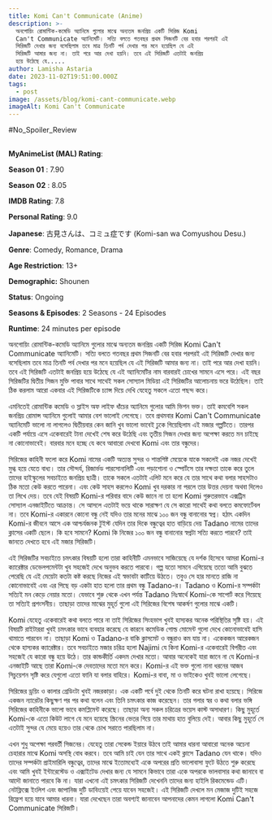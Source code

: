 ```yaml
---
title: Komi Can't Communicate (Anime)
description: >-
  অনগোয়িং রোমান্টিক-কমেডি অ্যানিমে গুলোর মাঝে অন্যতম জনপ্রিয় একটি সিরিজ Komi
  Can't Communicate অ্যানিমেটি। সত্যি বলতে গতবছর প্রথম সিজনটি বের হবার পরপরই এই
  সিরিজটি দেখার জন্য বসেছিলাম তবে মাত্র তিনটি পর্ব দেখার পর মনে হয়েছিল যে এই
  সিরিজটি আমার জন্য না। তাই পরে আর দেখা হয়নি। তবে এই সিরিজটি এতটাই জনপ্রিয়
  হয়ে উঠেছে যে..... 
author: Lamisha Astaria
date: 2023-11-02T19:51:00.000Z
tags:
  - post
image: /assets/blog/komi-cant-communicate.webp
imageAlt: Komi Can't Communicate
---
```

\#No_Spoiler_Review

## 
**MyAnimeList (MAL) Rating**: 


‌**Season 01** : 7.90 


‌**Season** **02** :  8.05 


**IMDB Rating**: 7.8


**Personal Rating**: 9.0 


**Japanese**: 古見さんは、コミュ症です (Komi-san wa Comyushou Desu.) 


**Genre**: Comedy, Romance, Drama 


**Age Restriction**: 13+


**Demographic:** Shounen


**Status**: Ongoing


**Seasons & Episodes**: 2 Seasons - 24 Episodes 


**Runtime**: 24 minutes per episode 



অনগোয়িং রোমান্টিক-কমেডি অ্যানিমে গুলোর মাঝে অন্যতম জনপ্রিয় একটি সিরিজ Komi Can't Communicate অ্যানিমেটি। সত্যি বলতে গতবছর প্রথম সিজনটি বের হবার পরপরই এই সিরিজটি দেখার জন্য বসেছিলাম তবে মাত্র তিনটি পর্ব দেখার পর মনে হয়েছিল যে এই সিরিজটি আমার জন্য না। তাই পরে আর দেখা হয়নি। তবে এই সিরিজটি এতটাই জনপ্রিয় হয়ে উঠেছে যে এই অ্যানিমেটির নাম বারবারই চোখের সামনে এসে পরে। এই বছর সিরিজটির দ্বিতীয় সিজন মুক্তি পাবার সাথে সাথেই সকল সোস্যাল মিডিয়া এই সিরিজটির আলোচনায় ভরে উঠেছিল। তাই ঠিক করলাম আরো একবার এই সিরিজটিকে চ্যান্স দিয়ে দেখি যেহেতু সকলে এতো পছন্দ করে। 

এমনিতেই রোমান্টিক কমেডি ও স্লাইস অফ লাইফ ধাঁচের অ্যানিমে গুলোর আমি ভিশন ভক্ত। তাই কমবেশি সকল জনপ্রিয় রোমান্স অ্যানিমে গুলোই আমার বেশ ভালোই লেগেছে। তবে প্রথমবার Komi Can't Communicate অ্যানিমেটি ভালো না লাগলেও দ্বিতীয়বার কেন‌ জানি খুব ভালো ভাবেই ঢুকে গিয়েছিলাম এই মজার গল্পটিতে। তারপর একটি পর্যায়ে এসে একেবারেই টানা দেখেই শেষ করে উঠেছি এবং তৃতীয় সিজন দেখার জন্য অপেক্ষা করতে মন চাইছে না কোনোভাবেই। বারবার মনে হচ্ছে যে কবে আবারো দেখবো Komi এবং তার বন্ধুদের। 

সিরিজের কাহিনী ফলো করে Komi নামের একটি অত্যন্ত সুন্দর ও শান্তশিষ্ট মেয়েকে যাকে সকলেই এক নজর দেখেই মুগ্ধ হয়ে যেতে বাধ্য। তার সৌন্দর্য, রিজার্ভড পারসোনালিটি এবং পড়াশোনা ও স্পোর্টসে তার দক্ষতা তাকে করে তুলে তাদের হাইস্কুলের সবচাইতে জনপ্রিয় ছাত্রী। তাকে সকলে এতটাই এলিট মনে করে যে তার সাথে কথা বলার সাহসটাও ঠিক মতো কেউ করতে পারেনা। এবং কেউ সাহস করলেও Komi খুব দরকার না পরলে তার উত্তর দেয়না অথবা দিলেও তা লিখে দেয়। তবে যেই বিষয়টি Komi-র পরিবার বাদে কেউ জানে না তা হলো Komi গুরুতরভাবে এক্সট্রিম সোস্যাল এনজাইটিতে আক্রান্ত। সে আসলে এতটাই ভয়ে থাকে সারাক্ষণ যে সে কারো সাথেই কথা বলতে কমফোর্টেবল না। তবে Komi-র একারনে কোনো বন্ধু নেই যদিও তার মনের মাঝে ১০০ জন বন্ধু বানানোর স্বপ্ন। হঠাৎ একদিন Komi-র জীবনে আসে এক আশ্চর্যজনক টুইস্ট যেদিন তার দিকে বন্ধুত্বের হাত বাড়িয়ে দেয় Tadano নামের তাদের ক্লাসের একটি ছেলে। কি হবে সামনে? Komi কি নিজের ১০০ জন বন্ধু বানানোর স্বপ্নটা সত্যি করতে পারবে? তাই জানতে দেখতে হবে এই মজার সিরিজটি। 

এই সিরিজটির সবচাইতে চমৎকার বিষয়টি হলো তারা কাহিনীটি এমনভাবে সাজিয়েছে যে দর্শক হিসেবে আমরা Komi-র ক্যারেক্টার ডেভেলপমেন্টটা খুব সহজেই দেখে অনুভব করতে পারবো। গল্প যতো সামনে এগিয়েছে ততো আমি বুঝতে পেরেছি যে এই মেয়েটা কতটা কষ্ট করছে নিজের এই স্বভাবটা কাটিয়ে উঠতে। তবুও সে হার মানতে রাজি না কোনোভাবেই এবং এর পিছে বড় একটা হাত হলো তার প্রথম বন্ধু Tadano-র। Tadano ও Komi-র সম্পর্কটা সত্যিই মন কেড়ে নেয়ার মতো। যেভাবে শুরু থেকে এখন পর্যন্ত Tadano নিঃস্বার্থে Komi-কে সাপোর্ট করে গিয়েছে তা সত্যিই প্রশংসনীয়। তাছাড়া তাদের মাঝের মুহূর্ত গুলো এই সিরিজের বিশেষ আকর্ষণ গুলোর মাঝে একটি। 

Komi যেহেতু একেবারেই কথা বলতে পারে না তাই সিরিজের সিংহভাগ খুবই হাস্যকর অনেক পরিস্থিতির সৃষ্টি হয়। এই বিষয়টি রাইটাররা খুবই চমৎকার ভাবে ব্যবহার করেছে যে কারনে কমেডিক গোল্ড মোমেন্ট গুলো দেখে কোনোভাবেই হাসি থামাতে পারবেন না। তাছাড়া Komi ও Tadano-র বাকি ক্লাসমেট ও বন্ধুরাও কম যায় না। একেকজন আরেকজন থেকে হাস্যকর ক্যারেক্টার। তবে সবচাইতে মজার চরিত্র হলো Najimi যে কিনা Komi-র একেবারেই বিপরীত এবং সহজেই যে কারো বন্ধু হয়ে উঠে। তার কান্ডকীর্তি একদম দেখার মতো। আবার অনেকেই যারা জানে না যে Komi-র এনজাইটি আছে তারা Komi-কে দেবতাদের মতো মনে করে। Komi-র এই ভক্ত গুলো নানা ধরনের আজব সিচুয়েশন সৃষ্টি করে যেগুলো এতো ফানি যা বলার বাহিরে। Komi-র বাবা, মা ও ভাইকেও খুবই ভালো লেগেছে। 

সিরিজের ড্রয়িং ও কালার গ্রেডিংটা খুবই নজরকাড়া। এক একটি পর্বে দুই থেকে তিনটি করে ঘটনা রাখা হয়েছে। সিরিজে একজন ন্যারেটর কিছুক্ষণ পর পর কথা বলেন এবং তিনি চমৎকার কাজ করেছেন। তার গলার স্বর ও কথা বলার ভঙ্গি সিরিজের কাহিনীকে ভালো ভাবে কমপ্লিমেন্ট করেছে। তাছাড়া অন্য সকল চরিত্রের ভয়েস কাস্ট অসাধারণ। কিছু মুহূর্তে Komi-কে এতো কিউট লাগে যে মনে হয়েছে স্ক্রিনের ভেতর গিয়ে তার মাথায় হাত বুলিয়ে দেই। আবার কিছু মুহূর্তে সে এতটাই সুন্দর যে মেয়ে হয়েও তার থেকে চোখ সরাতে পারছিলাম না।

এখন শুধু অপেক্ষা পরবর্তী সিজনের। যেহেতু তারা সেকেন্ড ইয়ারে উঠবে তাই আমার ধারনা আবারো অনেক অচেনা চেহারার মাঝে Komi অসস্থি বোধ করবে। তবে আমি চাই যেন তার সাথে একই ক্লাসে Tadano যেন থাকে। যদিও তাদের সম্পর্কটা প্রাইমারিলি বন্ধুত্বের, তাদের মাঝে ইতোমধ্যেই একে অপরের প্রতি ভালোবাসা ফুটে উঠতে শুরু করেছে এবং আমি খুবই ইন্টারেস্টেড ও এক্সাইটেড দেখার জন্য যে সামনে কিভাবে তারা একে অপরকে ভালবাসার কথা জানাবে বা আদৌ জানাতে পারবে কি না। যারা এখনো এই চমৎকার সিরিজটি দেখেননি তাদের জন্য হাইলি রিকমেন্ডেড এটি। নেটফ্লিক্সে ইংলিশ এবং জাপানিজ দুটি ডাবিংয়েই পেয়ে যাবেন সহজেই। এই সিরিজটি দেখলে মন মেজাজ দুটিই সহজে রিফ্রেশ হয়ে যাবে আমার ধারনা। যারা দেখেছেন তারা অবশ্যই জানাবেন আপনাদের কেমন লাগলো Komi Can't Communicate সিরিজটি।
